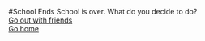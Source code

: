 #School Ends
School is over. What do you decide to do?    
[Go out with friends](/situations/mcd.md)  
[Go home](/situations/home.md)